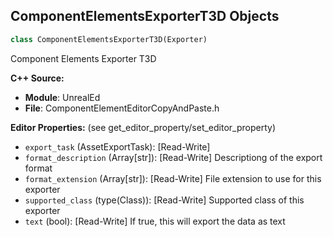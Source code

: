 ## ComponentElementsExporterT3D Objects

```python
class ComponentElementsExporterT3D(Exporter)
```

Component Elements Exporter T3D

**C++ Source:**

- **Module**: UnrealEd
- **File**: ComponentElementEditorCopyAndPaste.h

**Editor Properties:** (see get_editor_property/set_editor_property)

- ``export_task`` (AssetExportTask):  [Read-Write]
- ``format_description`` (Array[str]):  [Read-Write] Descriptiong of the export format
- ``format_extension`` (Array[str]):  [Read-Write] File extension to use for this exporter
- ``supported_class`` (type(Class)):  [Read-Write] Supported class of this exporter
- ``text`` (bool):  [Read-Write] If true, this will export the data as text

<a id="unreal.CompositeCurveTableFactory"></a>